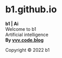 # b1.github.io  
**b1 | Ai**  
Welcome to b1  
Artificial intelligence  
**By [vvv.code.blog](https://vvv.code.blog/)**  
  
Copyright © 2022 b1
